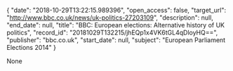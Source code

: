 {
  "date": "2018-10-29T13:22:15.989396", 
  "open_access": false, 
  "target_url": "http://www.bbc.co.uk/news/uk-politics-27203109", 
  "description": null, 
  "end_date": null, 
  "title": "BBC:  European elections: Alternative history of UK politics", 
  "record_id": "20181029T132215/jhEQp1x4VK6tGL4qDloyHQ==", 
  "publisher": "bbc.co.uk", 
  "start_date": null, 
  "subject": "European Parliament Elections 2014"
}

None